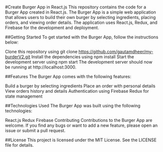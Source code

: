 #Create Burger App in React.js
This repository contains the code for a Burger App created in React.js. The Burger App is a simple web application that allows users to build their own burger by selecting ingredients, placing orders, and viewing order details. The application uses React.js, Redux, and Firebase for the development and deployment.

##Getting Started
To get started with the Burger App, follow the instructions below:

Clone this repository using git clone https://github.com/gautamdheer/my-burderV2.git
Install the dependencies using npm install
Start the development server using npm start
The development server should now be running at http://localhost:3000.

##Features
The Burger App comes with the following features:

Build a burger by selecting ingredients
Place an order with personal details
View orders history and details
Authentication using Firebase
Redux for state management

##Technologies Used
The Burger App was built using the following technologies:

React.js
Redux
Firebase
Contributing
Contributions to the Burger App are welcome. If you find any bugs or want to add a new feature, please open an issue or submit a pull request.

##License
This project is licensed under the MIT License. See the LICENSE file for details.